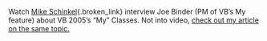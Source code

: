 Watch&nbsp;[Mike Schinkel](http://blogs.xtras.net/mikes/videos/JoeBinderVsConnectionsApril2004.html){.broken_link}&nbsp;interview Joe Binder (PM of&nbsp;VB&#8217;s My feature)&nbsp;about VB 2005&#8217;s &#8220;My&#8221; Classes. Not into video, [check out my article on the same topic.](http://msdn.microsoft.com/vbasic/default.aspx?pull=/msdnmag/issues/04/05/visualbasic2005/default.aspx)